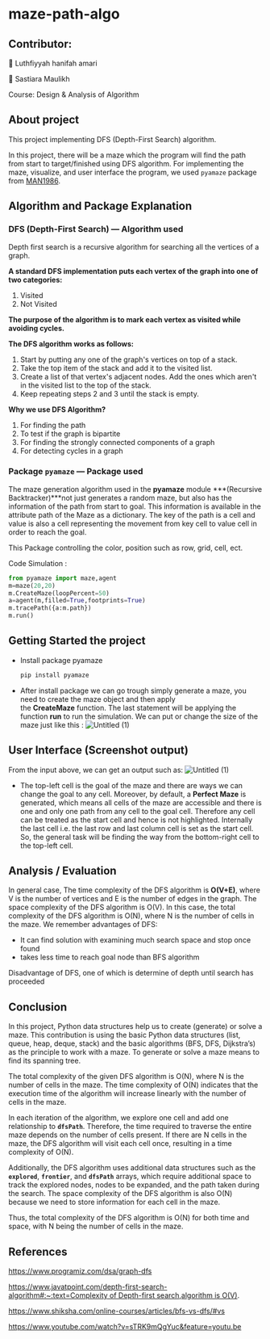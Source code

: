﻿# maze-path-algo

## Contributor:
👤 Luthfiyyah hanifah amari

👤 Sastiara Maulikh

Course: Design & Analysis of Algorithm


## About project

This project implementing DFS (Depth-First Search) algorithm.

In this project, there will be a maze which the program will find the path from start to target/finished using DFS algorithm. For implementing the maze, visualize, and user interface the program, we used `pyamaze` package from [MAN1986](https://github.com/MAN1986).

## Algorithm and Package Explanation

### DFS (Depth-First Search) — Algorithm used

Depth first search is a recursive algorithm for searching all the vertices of a graph. 

**A standard DFS implementation puts each vertex of the graph into one of two categories:**

1. Visited
2. Not Visited

**The purpose of the algorithm is to mark each vertex as visited while avoiding cycles.**

**The DFS algorithm works as follows:**

1. Start by putting any one of the graph's vertices on top of a stack.
2. Take the top item of the stack and add it to the visited list.
3. Create a list of that vertex's adjacent nodes. Add the ones which aren't in the visited list to the top of the stack.
4. Keep repeating steps 2 and 3 until the stack is empty.

**Why we use DFS Algorithm?**

1. For finding the path
2. To test if the graph is bipartite
3. For finding the strongly connected components of a graph
4. For detecting cycles in a graph

### Package `pyamaze` — Package used

The maze generation algorithm used in the **pyamaze** module ***(Recursive Backtracker)***not just generates a random maze, but also has the information of the path from start to goal. This information is available in the attribute path of the Maze as a dictionary. The key of the path is a cell and value is also a cell representing the movement from key cell to value cell in order to reach the goal.

This Package controlling the color, position such as row, grid, cell, ect.

Code Simulation :

```python
from pyamaze import maze,agent
m=maze(20,20)
m.CreateMaze(loopPercent=50)
a=agent(m,filled=True,footprints=True)
m.tracePath({a:m.path})
m.run()
```

## Getting Started the project

- Install package pyamaze
    
    ```cpp
    pip install pyamaze
    ```
    
- After install package we can go trough simply generate a maze, you need to create the maze object and then apply the **CreateMaze** function. The last statement will be applying the function **run** to run the simulation. We can put or change the size of the maze just like this :
![Untitled (1)](https://github.com/luthfiyyah-a/maze-path-algo/assets/79054230/cb9f008d-470b-4fe0-acc7-a2fa76df9f1d)


## User Interface (Screenshot output)

From the input above, we can get an output such as:
![Untitled (1)](https://github.com/luthfiyyah-a/maze-path-algo/assets/79054230/07f7dd95-3bcf-4f97-a5f5-498bc6041a1d)

- The top-left cell is the goal of the maze and there are ways we can change the goal to any cell. Moreover, by default, a **Perfect Maze** is generated, which means all cells of the maze are accessible and there is one and only one path from any cell to the goal cell. Therefore any cell can be treated as the start cell and hence is not highlighted. Internally the last cell i.e. the last row and last column cell is set as the start cell. So, the general task will be finding the way from the bottom-right cell to the top-left cell.

## Analysis / Evaluation

In general case, The time complexity of the DFS algorithm is **O(V+E)**, where V is the number of vertices and E is the number of edges in the graph. The space complexity of the DFS algorithm is O(V). In this case, the total complexity of the DFS algorithm is O(N), where N is the number of cells in the maze. We remember advantages of DFS:

- It can find solution with examining much search space and stop once found
- takes less time to reach goal node than BFS algorithm

Disadvantage of DFS, one of which is determine of depth until search has proceeded

## Conclusion

In this project, Python data structures help us to create (generate) or solve a maze. This contribution is using the basic Python data structures (list, queue, heap, deque, stack) and the basic algorithms (BFS, DFS, Dijkstra’s) as the principle to work with a maze. To generate or solve a maze means to find its spanning tree. 

The total complexity of the given DFS algorithm is O(N), where N is the number of cells in the maze. The time complexity of O(N) indicates that the execution time of the algorithm will increase linearly with the number of cells in the maze.

In each iteration of the algorithm, we explore one cell and add one relationship to **`dfsPath`**. Therefore, the time required to traverse the entire maze depends on the number of cells present. If there are N cells in the maze, the DFS algorithm will visit each cell once, resulting in a time complexity of O(N).

Additionally, the DFS algorithm uses additional data structures such as the **`explored`**, **`frontier`**, and **`dfsPath`** arrays, which require additional space to track the explored nodes, nodes to be expanded, and the path taken during the search. The space complexity of the DFS algorithm is also O(N) because we need to store information for each cell in the maze.

Thus, the total complexity of the DFS algorithm is O(N) for both time and space, with N being the number of cells in the maze.


## References

https://www.programiz.com/dsa/graph-dfs

[https://www.javatpoint.com/depth-first-search-algorithm#:~:text=Complexity of Depth-first search,algorithm is O(V)](https://www.javatpoint.com/depth-first-search-algorithm#:~:text=Complexity%20of%20Depth%2Dfirst%20search,algorithm%20is%20O(V)).

https://www.shiksha.com/online-courses/articles/bfs-vs-dfs/#vs

https://www.youtube.com/watch?v=sTRK9mQgYuc&feature=youtu.be
